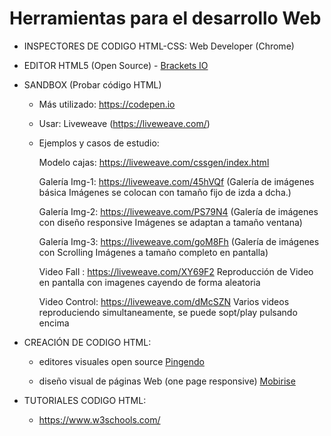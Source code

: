 # Herramientas para el desarrollo Web 

* INSPECTORES DE CODIGO HTML-CSS: Web Developer (Chrome)

* EDITOR HTML5 (Open Source) - [Brackets IO](https://brackets.io/) 

* SANDBOX (Probar código HTML)

  - Más utilizado: https://codepen.io 

  - Usar: Liveweave (https://liveweave.com/) 

  - Ejemplos y casos de estudio:
  
    Modelo cajas: https://liveweave.com/cssgen/index.html 

    Galería Img-1: https://liveweave.com/45hVQf (Galería de imágenes básica
Imágenes se colocan con tamaño fijo de izda a dcha.) 

    Galería Img-2: https://liveweave.com/PS79N4  (Galería de imágenes con diseño responsive
Imágenes se adaptan a tamaño ventana) 

    Galería Img-3: https://liveweave.com/goM8Fh (Galería de imágenes con Scrolling
Imágenes a tamaño completo en pantalla) 
    
    Video Fall : https://liveweave.com/XY69F2 Reproducción de Video en pantalla con imagenes cayendo de forma aleatoria 
    
    Video Control: https://liveweave.com/dMcSZN Varios videos reproduciendo simultaneamente, se puede sopt/play pulsando encima


* CREACIÓN DE CODIGO HTML:

  - editores visuales open source [Pingendo](https://pingendo.com)

  - diseño visual de páginas Web (one page responsive) [Mobirise](https://mobirise.com/es/)
  

* TUTORIALES CODIGO HTML:
  - https://www.w3schools.com/ 
